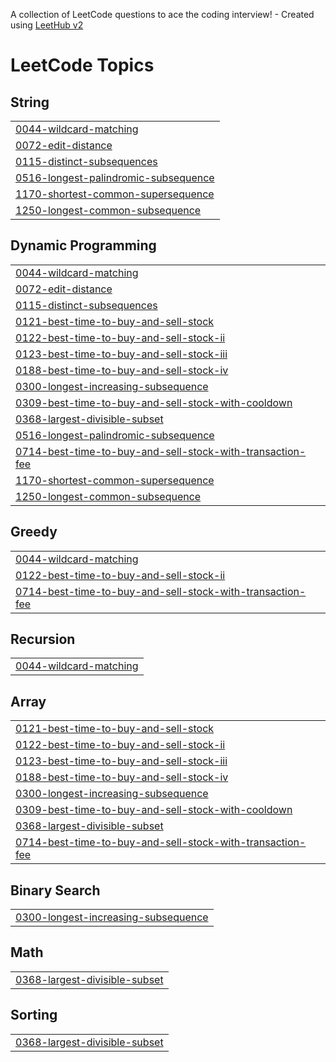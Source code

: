 A collection of LeetCode questions to ace the coding interview! - Created using [LeetHub v2](https://github.com/arunbhardwaj/LeetHub-2.0)
<!---LeetCode Topics Start-->
# LeetCode Topics
## String
|  |
| ------- |
| [0044-wildcard-matching](https://github.com/Ash-So/DSAJava/tree/master/0044-wildcard-matching) |
| [0072-edit-distance](https://github.com/Ash-So/DSAJava/tree/master/0072-edit-distance) |
| [0115-distinct-subsequences](https://github.com/Ash-So/DSAJava/tree/master/0115-distinct-subsequences) |
| [0516-longest-palindromic-subsequence](https://github.com/Ash-So/DSAJava/tree/master/0516-longest-palindromic-subsequence) |
| [1170-shortest-common-supersequence](https://github.com/Ash-So/DSAJava/tree/master/1170-shortest-common-supersequence) |
| [1250-longest-common-subsequence](https://github.com/Ash-So/DSAJava/tree/master/1250-longest-common-subsequence) |
## Dynamic Programming
|  |
| ------- |
| [0044-wildcard-matching](https://github.com/Ash-So/DSAJava/tree/master/0044-wildcard-matching) |
| [0072-edit-distance](https://github.com/Ash-So/DSAJava/tree/master/0072-edit-distance) |
| [0115-distinct-subsequences](https://github.com/Ash-So/DSAJava/tree/master/0115-distinct-subsequences) |
| [0121-best-time-to-buy-and-sell-stock](https://github.com/Ash-So/DSAJava/tree/master/0121-best-time-to-buy-and-sell-stock) |
| [0122-best-time-to-buy-and-sell-stock-ii](https://github.com/Ash-So/DSAJava/tree/master/0122-best-time-to-buy-and-sell-stock-ii) |
| [0123-best-time-to-buy-and-sell-stock-iii](https://github.com/Ash-So/DSAJava/tree/master/0123-best-time-to-buy-and-sell-stock-iii) |
| [0188-best-time-to-buy-and-sell-stock-iv](https://github.com/Ash-So/DSAJava/tree/master/0188-best-time-to-buy-and-sell-stock-iv) |
| [0300-longest-increasing-subsequence](https://github.com/Ash-So/DSAJava/tree/master/0300-longest-increasing-subsequence) |
| [0309-best-time-to-buy-and-sell-stock-with-cooldown](https://github.com/Ash-So/DSAJava/tree/master/0309-best-time-to-buy-and-sell-stock-with-cooldown) |
| [0368-largest-divisible-subset](https://github.com/Ash-So/DSAJava/tree/master/0368-largest-divisible-subset) |
| [0516-longest-palindromic-subsequence](https://github.com/Ash-So/DSAJava/tree/master/0516-longest-palindromic-subsequence) |
| [0714-best-time-to-buy-and-sell-stock-with-transaction-fee](https://github.com/Ash-So/DSAJava/tree/master/0714-best-time-to-buy-and-sell-stock-with-transaction-fee) |
| [1170-shortest-common-supersequence](https://github.com/Ash-So/DSAJava/tree/master/1170-shortest-common-supersequence) |
| [1250-longest-common-subsequence](https://github.com/Ash-So/DSAJava/tree/master/1250-longest-common-subsequence) |
## Greedy
|  |
| ------- |
| [0044-wildcard-matching](https://github.com/Ash-So/DSAJava/tree/master/0044-wildcard-matching) |
| [0122-best-time-to-buy-and-sell-stock-ii](https://github.com/Ash-So/DSAJava/tree/master/0122-best-time-to-buy-and-sell-stock-ii) |
| [0714-best-time-to-buy-and-sell-stock-with-transaction-fee](https://github.com/Ash-So/DSAJava/tree/master/0714-best-time-to-buy-and-sell-stock-with-transaction-fee) |
## Recursion
|  |
| ------- |
| [0044-wildcard-matching](https://github.com/Ash-So/DSAJava/tree/master/0044-wildcard-matching) |
## Array
|  |
| ------- |
| [0121-best-time-to-buy-and-sell-stock](https://github.com/Ash-So/DSAJava/tree/master/0121-best-time-to-buy-and-sell-stock) |
| [0122-best-time-to-buy-and-sell-stock-ii](https://github.com/Ash-So/DSAJava/tree/master/0122-best-time-to-buy-and-sell-stock-ii) |
| [0123-best-time-to-buy-and-sell-stock-iii](https://github.com/Ash-So/DSAJava/tree/master/0123-best-time-to-buy-and-sell-stock-iii) |
| [0188-best-time-to-buy-and-sell-stock-iv](https://github.com/Ash-So/DSAJava/tree/master/0188-best-time-to-buy-and-sell-stock-iv) |
| [0300-longest-increasing-subsequence](https://github.com/Ash-So/DSAJava/tree/master/0300-longest-increasing-subsequence) |
| [0309-best-time-to-buy-and-sell-stock-with-cooldown](https://github.com/Ash-So/DSAJava/tree/master/0309-best-time-to-buy-and-sell-stock-with-cooldown) |
| [0368-largest-divisible-subset](https://github.com/Ash-So/DSAJava/tree/master/0368-largest-divisible-subset) |
| [0714-best-time-to-buy-and-sell-stock-with-transaction-fee](https://github.com/Ash-So/DSAJava/tree/master/0714-best-time-to-buy-and-sell-stock-with-transaction-fee) |
## Binary Search
|  |
| ------- |
| [0300-longest-increasing-subsequence](https://github.com/Ash-So/DSAJava/tree/master/0300-longest-increasing-subsequence) |
## Math
|  |
| ------- |
| [0368-largest-divisible-subset](https://github.com/Ash-So/DSAJava/tree/master/0368-largest-divisible-subset) |
## Sorting
|  |
| ------- |
| [0368-largest-divisible-subset](https://github.com/Ash-So/DSAJava/tree/master/0368-largest-divisible-subset) |
<!---LeetCode Topics End-->